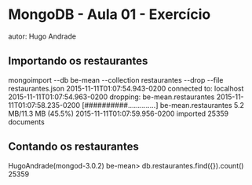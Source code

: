 # MongoDB - Aula 01 - Exercício
autor: Hugo Andrade

## Importando os restaurantes

  mongoimport --db be-mean --collection restaurantes --drop --file restaurantes.json
  2015-11-11T01:07:54.943-0200    connected to: localhost
  2015-11-11T01:07:54.963-0200    dropping: be-mean.restaurantes
  2015-11-11T01:07:58.235-0200    [##########..............] be-mean.restaurantes 5.2 MB/11.3 MB (45.5%)
  2015-11-11T01:07:59.956-0200    imported 25359 documents

## Contando os restaurantes

  HugoAndrade(mongod-3.0.2) be-mean> db.restaurantes.find({}).count()
  25359
